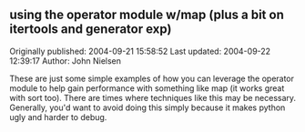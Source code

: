 ## using the operator  module  w/map (plus a bit on  itertools and  generator exp) 
Originally published: 2004-09-21 15:58:52 
Last updated: 2004-09-22 12:39:17 
Author: John Nielsen 
 
These are just some simple examples of how you can leverage the operator module to   help gain performance with something like map (it works great with sort too). There are times where techniques like this may be necessary. Generally, you'd want to avoid doing this simply because it makes python ugly and harder to debug.